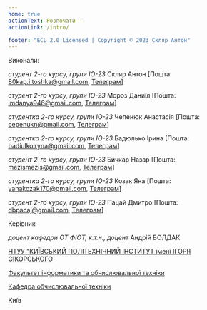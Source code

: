 ```yaml
---
home: true
actionText: Розпочати →
actionLink: /intro/

footer: "ECL 2.0 Licensed | Copyright © 2023 Скляр Антон"
---
```



Виконали: 

*студент 2-го курсу, групи ІО-23*<span padding-right:5em></span> Скляр Антон [Пошта: 80kap.i.toshka@gmail.com, [Телеграм](https://t.me/Antntipo)]

*студент 2-го курсу, групи ІО-23*<span padding-right:5em></span> Мороз Даниїл [Пошта: imdanya946@gmail.com, [Телеграм](https://t.me/danya946)]

*студентка 2-го курсу, групи ІО-23*<span padding-right:5em></span> Чепенюк Анастасія [Пошта: cepenukn@gmail.com, [Телеграм](https://t.me/nstchpnk)]

*студентка 2-го курсу, групи ІО-23*<span padding-right:5em></span> Бадюлько Ірина [Пошта: badiulkoiryna@gmail.com, [Телеграм](https://t.me/aposijl)]

*студент 2-го курсу, групи ІО-23*<span padding-right:5em></span> Бичкар Назар [Пошта: mezismezis@gmail.com, [Телеграм](https://t.me/jwnsn)]

*студентка 2-го курсу, групи ІО-23*<span padding-right:5em></span> Козак Яна [Пошта: yanakozak170@gmail.com, [Телеграм](https://t.me/kozak_yana)]

*студент 2-го курсу, групи ІО-23*<span padding-right:5em></span> Пацай Дмитро [Пошта: dbpacaj@gmail.com, [Телеграм](https://t.me/telegadimki)]

Керівник

*доцент кафедри ОТ ФІОТ, к.т.н., доцент*<span padding-right:5em></span> Андрій БОЛДАК 

[НТУУ "КИЇВСЬКИЙ ПОЛІТЕХНІЧНИЙ ІНСТИТУТ імені ІГОРЯ СІКОРСЬКОГО](https://kpi.ua/)

[Факультет інформатики та обчислювальної техніки](https://fiot.kpi.ua/)

[Кафедра обчислювальної техніки](https://comsys.kpi.ua/)

Київ
